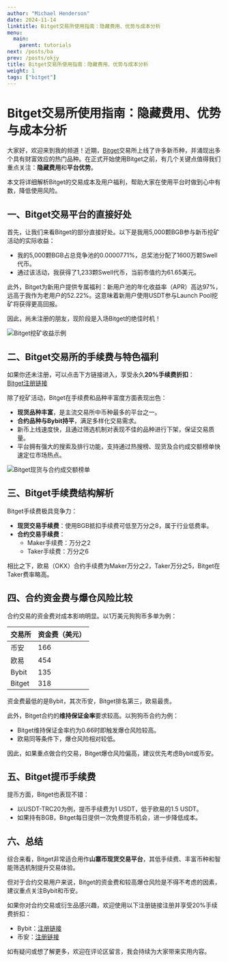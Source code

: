 ```yaml
---
author: "Michael Henderson"
date: 2024-11-14
linktitle: Bitget交易所使用指南：隐藏费用、优势与成本分析
menu:
  main:
    parent: tutorials
next: /posts/ba
prev: /posts/okjy
title: Bitget交易所使用指南：隐藏费用、优势与成本分析
weight: 1
tags: ["bitget"]
---
```


# Bitget交易所使用指南：隐藏费用、优势与成本分析

大家好，欢迎来到我的频道！近期，[Bitget](https://share.glassgs.com/u/S18JBL76)交易所上线了许多新币种，并涌现出多个具有财富效应的热门品种。在正式开始使用Bitget之前，有几个关键点值得我们重点关注：**隐藏费用**和**平台优势**。

本文将详细解析Bitget的交易成本及用户福利，帮助大家在使用平台时做到心中有数，降低使用风险。

## 一、Bitget交易平台的直接好处

首先，让我们来看Bitget的部分直接好处。以下是我用5,000颗BGB参与新币挖矿活动的实际收益：

- 我的5,000颗BGB占总竞争池的0.0000771%，总奖池分配了1600万颗Swell代币。  
- 通过该活动，我获得了1,233颗Swell代币，当前市值约为61.65美元。

此外，Bitget为新用户提供专属福利：新用户池的年化收益率（APR）高达97%，远高于我作为老用户的52.22%。这意味着新用户使用USDT参与Launch Pool挖矿将获得更高回报。

因此，尚未注册的朋友，现阶段是入场Bitget的绝佳时机！

![Bitget挖矿收益示例](https://ice.frostsky.com/2024/11/14/9e709004f8216a22ca543d67f79a5f39.png "Bitget挖矿收益示例")

## 二、Bitget交易所的手续费与特色福利

如果你还未注册，可以点击下方链接进入，享受永久**20%手续费折扣**：  
[Bitget注册链接](https://share.glassgs.com/u/S18JBL76)

除了挖矿活动，Bitget在手续费和品种丰富度方面表现出色：

- **现货品种丰富**，是主流交易所中币种最多的平台之一。  
- **合约品种与Bybit持平**，满足多样化交易需求。  
- 新币上线速度快，且通过筛选机制对表现不佳的品种进行下架，保证交易质量。  
- 平台拥有强大的搜索及排行功能，支持通过热搜榜、现货及合约成交额榜单快速定位市场热点。

![Bitget现货与合约成交额榜单](https://ice.frostsky.com/2024/11/14/df3524e15673157a86ec390d9fd420cf.png "成交额排行榜")

## 三、Bitget手续费结构解析

Bitget手续费极具竞争力：

- **现货交易手续费**：使用BGB抵扣手续费可低至万分之8，属于行业低费率。  
- **合约交易手续费**：  
  - Maker手续费：万分之2  
  - Taker手续费：万分之6

相比之下，欧易（OKX）合约手续费为Maker万分之2，Taker万分之5，Bitget在Taker费率略高。

## 四、合约资金费与爆仓风险比较

合约交易的资金费对成本影响明显。以1万美元狗狗币多单为例：

| 交易所 | 资金费（美元） |
| ------ | -------------- |
| 币安   | 166            |
| 欧易   | 454            |
| Bybit  | 135            |
| Bitget | 318            |

资金费最低的是Bybit，其次币安，Bitget排名第三，欧易最贵。

此外，Bitget合约的**维持保证金率**要求较高。以狗狗币合约为例：

- Bitget维持保证金率约为0.66时即触发爆仓风险较高。  
- 欧易同等条件下，爆仓风险相对较低。

因此，如果重点做合约交易，Bitget爆仓风险偏高，建议优先考虑Bybit或币安。

## 五、Bitget提币手续费

提币方面，Bitget也表现不错：

- 以USDT-TRC20为例，提币手续费为1 USDT，低于欧易的1.5 USDT。  
- 如果持有BGB，Bitget每日提供一次免费提币机会，进一步降低成本。

## 六、总结

综合来看，Bitget非常适合用作**山寨币现货交易平台**，其低手续费、丰富币种和智能筛选机制提升交易体验。

但对于合约交易用户来说，Bitget的资金费和较高爆仓风险是不得不考虑的因素，建议重点关注Bybit和币安。

如果你对合约交易或衍生品感兴趣，欢迎使用以下注册链接注册并享受20%手续费折扣：

- Bybit：[注册链接](https://www.bybitglobal.com/invite?ref=EJG8XX4)  
- 币安：[注册链接](https://www.binance.com/join?ref=UKNXKQAK)

如有疑问或想了解更多，欢迎在评论区留言，我会持续为大家带来实用内容。
